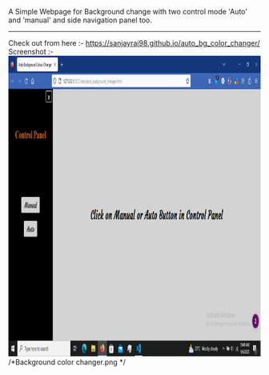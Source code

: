 A Simple Webpage for Background change with two control mode 'Auto' and 'manual' and side navigation panel too.
<br><hr>
Check out from here :- https://sanjayrai98.github.io/auto_bg_color_changer/
<br>
Screenshot :-<br>
<img width="840px" height="600px" src="/Background color changer.png" alt="Screenshot">
/*Background color changer.png */
